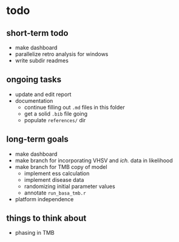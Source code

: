 # todo

## short-term todo

* make dashboard
* parallelize retro analysis for windows
* write subdir readmes

## ongoing tasks

* update and edit report
* documentation
  - continue filling out `.md` files in this folder
  - get a solid `.bib` file going
  - populate `references/` dir 

## long-term goals

* make dashboard
* make branch for incorporating VHSV and *ich.* data in likelihood
* make branch for TMB copy of model
  - implement ess calculation
  - implement disease data
  - randomizing initial parameter values
  - annotate `run_basa_tmb.r`
* platform independence

## things to think about

* phasing in TMB